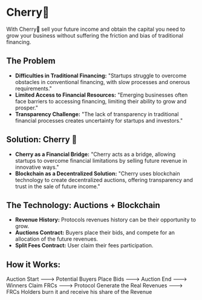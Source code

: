 # Cherry🍒

With Cherry🍒 sell your future income and obtain the capital you need to grow your business without suffering the friction and bias of traditional financing.

## The Problem
- **Difficulties in Traditional Financing:** "Startups struggle to overcome obstacles in conventional financing, with slow processes and onerous requirements."
- **Limited Access to Financial Resources:** "Emerging businesses often face barriers to accessing financing, limiting their ability to grow and prosper."
- **Transparency Challenge:** "The lack of transparency in traditional financial processes creates uncertainty for startups and investors."

## Solution: Cherry 🍒
- **Cherry as a Financial Bridge:** "Cherry acts as a bridge, allowing startups to overcome financial limitations by selling future revenue in innovative ways."
- **Blockchain as a Decentralized Solution:** "Cherry uses blockchain technology to create decentralized auctions, offering transparency and trust in the sale of future income."

## The Technology: Auctions + Blockchain
- **Revenue History:** Protocols revenues history can be their opportunity to grow.
- **Auctions Contract:** Buyers place their bids, and compete for an allocation of the future revenues.
- **Split Fees Contract:** User claim their fees participation.

## How it Works:
Auction Start ---> Potential Buyers Place Bids ---> Auction End ---> Winners Claim FRCs ---> Protocol  Generate the Real Revenues ---> FRCs Holders burn it and receive  his share of the Revenue
